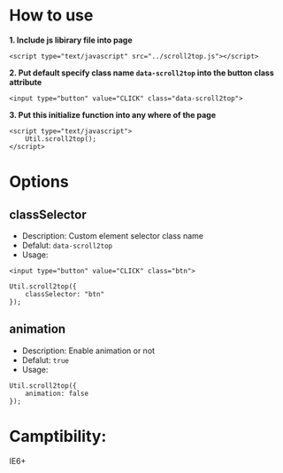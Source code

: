 # How to use

**1. Include js libirary file into page**

```
<script type="text/javascript" src="../scroll2top.js"></script>
```

**2. Put default specify class name `data-scroll2top` into the button class attribute**

```
<input type="button" value="CLICK" class="data-scroll2top">
```

**3. Put this initialize function into any where of the page**

```
<script type="text/javascript">
	Util.scroll2top();
</script>
```

# Options

## classSelector

- Description: Custom element selector class name
- Defalut: `data-scroll2top`
- Usage:

```
<input type="button" value="CLICK" class="btn">

Util.scroll2top({
	classSelector: "btn"
});
```

## animation

- Description: Enable animation or not
- Defalut: `true`
- Usage:

```
Util.scroll2top({
	animation: false
});
```



# Camptibility:

IE6+

